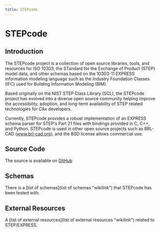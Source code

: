 ```yaml
---
title: STEPcode
---
```


STEPcode
========

Introduction
------------

The STEPcode project is a collection of open source libraries, tools,
and resources for ISO 10303, the STandard for the Exchange of Product
(STEP) model data, and other schemas based on the 10303-11 EXPRESS
information modeling language such as the Industry Foundation Classes
(IFC) used for Building Information Modeling (BIM).

Based originally on the NIST STEP Class Library (SCL), the STEPcode
project has evolved into a diverse open source community helping improve
the accessibility, adoption, and long-term availability of STEP related
technologies for CAx developers.

Currently, STEPcode provides a robust implementation of an EXPRESS
schema parser for STEP's Part 21 files with bindings provided in C, C++,
and Python. STEPcode is used in other open source projects such as
BRL-CAD (www.brl-cad.org), and the BSD license allows commercial use.

Source Code
-----------

The source is available on [GitHub](http://github.com/stepcode/stepcode)

Schemas
-------

There is a [list of schemas](list of schemas "wikilink") that STEPcode
has been tested with.

External Resources
------------------

A [list of external resources](list of external resources "wikilink")
related to STEP/EXPRESS.
